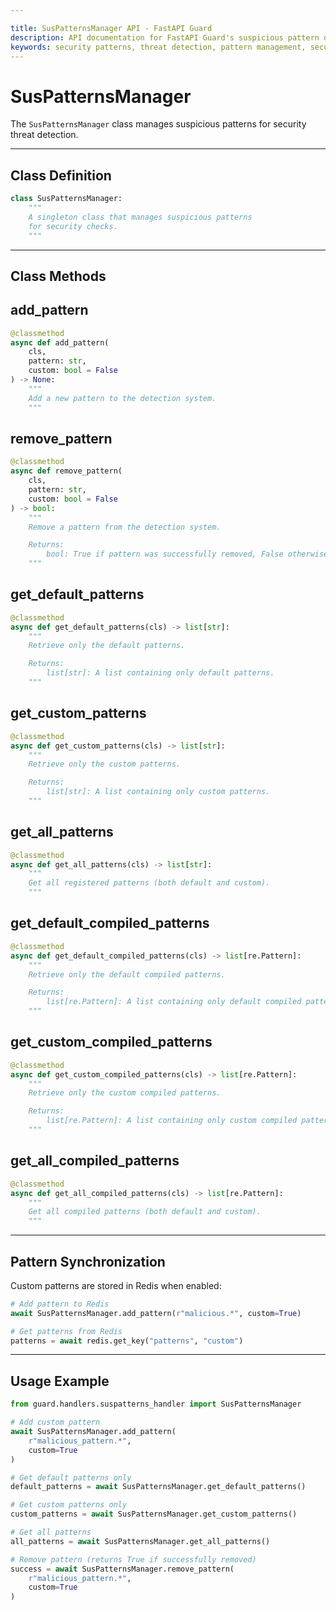 ```yaml
---

title: SusPatternsManager API - FastAPI Guard
description: API documentation for FastAPI Guard's suspicious pattern detection and management system
keywords: security patterns, threat detection, pattern management, security rules api
---
```


SusPatternsManager
==================

The `SusPatternsManager` class manages suspicious patterns for security threat detection.

___

Class Definition
----------------

```python
class SusPatternsManager:
    """
    A singleton class that manages suspicious patterns
    for security checks.
    """
```

___

Class Methods
-------------

add_pattern
-----------

```python
@classmethod
async def add_pattern(
    cls,
    pattern: str,
    custom: bool = False
) -> None:
    """
    Add a new pattern to the detection system.
    """
```

remove_pattern
--------------

```python
@classmethod
async def remove_pattern(
    cls,
    pattern: str,
    custom: bool = False
) -> bool:
    """
    Remove a pattern from the detection system.

    Returns:
        bool: True if pattern was successfully removed, False otherwise
    """
```

get_default_patterns
---------------------

```python
@classmethod
async def get_default_patterns(cls) -> list[str]:
    """
    Retrieve only the default patterns.

    Returns:
        list[str]: A list containing only default patterns.
    """
```

get_custom_patterns
-------------------

```python
@classmethod
async def get_custom_patterns(cls) -> list[str]:
    """
    Retrieve only the custom patterns.

    Returns:
        list[str]: A list containing only custom patterns.
    """
```

get_all_patterns
----------------

```python
@classmethod
async def get_all_patterns(cls) -> list[str]:
    """
    Get all registered patterns (both default and custom).
    """
```

get_default_compiled_patterns
------------------------------

```python
@classmethod
async def get_default_compiled_patterns(cls) -> list[re.Pattern]:
    """
    Retrieve only the default compiled patterns.

    Returns:
        list[re.Pattern]: A list containing only default compiled patterns.
    """
```

get_custom_compiled_patterns
-----------------------------

```python
@classmethod
async def get_custom_compiled_patterns(cls) -> list[re.Pattern]:
    """
    Retrieve only the custom compiled patterns.

    Returns:
        list[re.Pattern]: A list containing only custom compiled patterns.
    """
```

get_all_compiled_patterns
--------------------------

```python
@classmethod
async def get_all_compiled_patterns(cls) -> list[re.Pattern]:
    """
    Get all compiled patterns (both default and custom).
    """
```

___

Pattern Synchronization
------------------------

Custom patterns are stored in Redis when enabled:

```python
# Add pattern to Redis
await SusPatternsManager.add_pattern(r"malicious.*", custom=True)

# Get patterns from Redis
patterns = await redis.get_key("patterns", "custom")
```

___

Usage Example
-------------

```python
from guard.handlers.suspatterns_handler import SusPatternsManager

# Add custom pattern
await SusPatternsManager.add_pattern(
    r"malicious_pattern.*",
    custom=True
)

# Get default patterns only
default_patterns = await SusPatternsManager.get_default_patterns()

# Get custom patterns only
custom_patterns = await SusPatternsManager.get_custom_patterns()

# Get all patterns
all_patterns = await SusPatternsManager.get_all_patterns()

# Remove pattern (returns True if successfully removed)
success = await SusPatternsManager.remove_pattern(
    r"malicious_pattern.*",
    custom=True
)
```
